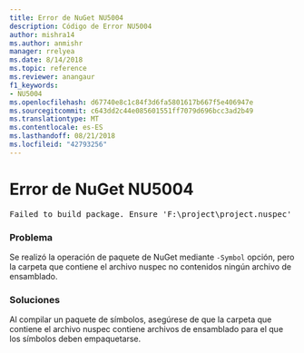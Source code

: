 ```yaml
---
title: Error de NuGet NU5004
description: Código de Error NU5004
author: mishra14
ms.author: anmishr
manager: rrelyea
ms.date: 8/14/2018
ms.topic: reference
ms.reviewer: anangaur
f1_keywords:
- NU5004
ms.openlocfilehash: d67740e8c1c84f3d6fa5801617b667f5e406947e
ms.sourcegitcommit: c643dd2c44e085601551ff7079d696bcc3ad2b49
ms.translationtype: MT
ms.contentlocale: es-ES
ms.lasthandoff: 08/21/2018
ms.locfileid: "42793256"
---
```

# <a name="nuget-error-nu5004"></a>Error de NuGet NU5004
<pre>Failed to build package. Ensure 'F:\project\project.nuspec' includes assembly files. For help on building symbols package, visit http://docs.nuget.org/.</pre>

### <a name="issue"></a>Problema

Se realizó la operación de paquete de NuGet mediante `-Symbol` opción, pero la carpeta que contiene el archivo nuspec no contenidos ningún archivo de ensamblado. 


### <a name="solution"></a>Soluciones

Al compilar un paquete de símbolos, asegúrese de que la carpeta que contiene el archivo nuspec contiene archivos de ensamblado para el que los símbolos deben empaquetarse.

